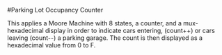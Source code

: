 #Parking Lot Occupancy Counter

This applies a Moore Machine with 8 states, a counter, and a mux-hexadecimal display
in order to indicate cars entering, (count++) or cars leaving (count--) a parking garage. The count is then displayed as a hexadecimal value from 0 to F. 


